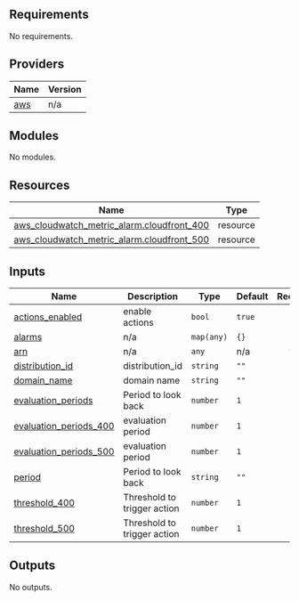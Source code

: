 ## Requirements

No requirements.

## Providers

| Name | Version |
|------|---------|
| <a name="provider_aws"></a> [aws](#provider\_aws) | n/a |

## Modules

No modules.

## Resources

| Name | Type |
|------|------|
| [aws_cloudwatch_metric_alarm.cloudfront_400](https://registry.terraform.io/providers/hashicorp/aws/latest/docs/resources/cloudwatch_metric_alarm) | resource |
| [aws_cloudwatch_metric_alarm.cloudfront_500](https://registry.terraform.io/providers/hashicorp/aws/latest/docs/resources/cloudwatch_metric_alarm) | resource |

## Inputs

| Name | Description | Type | Default | Required |
|------|-------------|------|---------|:--------:|
| <a name="input_actions_enabled"></a> [actions\_enabled](#input\_actions\_enabled) | enable actions | `bool` | `true` | no |
| <a name="input_alarms"></a> [alarms](#input\_alarms) | n/a | `map(any)` | `{}` | no |
| <a name="input_arn"></a> [arn](#input\_arn) | n/a | `any` | n/a | yes |
| <a name="input_distribution_id"></a> [distribution\_id](#input\_distribution\_id) | distribution\_id | `string` | `""` | no |
| <a name="input_domain_name"></a> [domain\_name](#input\_domain\_name) | domain name | `string` | `""` | no |
| <a name="input_evaluation_periods"></a> [evaluation\_periods](#input\_evaluation\_periods) | Period to look back | `number` | `1` | no |
| <a name="input_evaluation_periods_400"></a> [evaluation\_periods\_400](#input\_evaluation\_periods\_400) | evaluation period | `number` | `1` | no |
| <a name="input_evaluation_periods_500"></a> [evaluation\_periods\_500](#input\_evaluation\_periods\_500) | evaluation period | `number` | `1` | no |
| <a name="input_period"></a> [period](#input\_period) | Period to look back | `string` | `""` | no |
| <a name="input_threshold_400"></a> [threshold\_400](#input\_threshold\_400) | Threshold to trigger action | `number` | `1` | no |
| <a name="input_threshold_500"></a> [threshold\_500](#input\_threshold\_500) | Threshold to trigger action | `number` | `1` | no |

## Outputs

No outputs.
